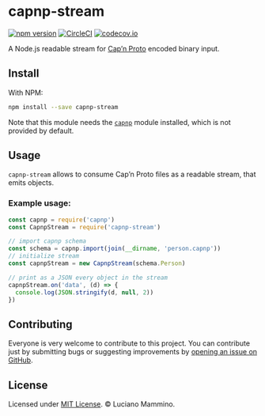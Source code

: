 # capnp-stream

[![npm version](https://badge.fury.io/js/capnp-stream.svg)](http://badge.fury.io/js/capnp-stream)
[![CircleCI](https://circleci.com/gh/lmammino/capnp-stream.svg?style=shield)](https://circleci.com/gh/lmammino/capnp-stream)
[![codecov.io](https://codecov.io/gh/lmammino/capnp-stream/coverage.svg?branch=master)](https://codecov.io/gh/lmammino/capnp-stream)

A Node.js readable stream for [Cap’n Proto](https://capnproto.org/) encoded binary input.


## Install

With NPM:

```bash
npm install --save capnp-stream
```

Note that this module needs the [`capnp`](http://npm.im/capnp) module installed,
which is not provided by default.


## Usage

`capnp-stream` allows to consume Cap’n Proto files as a readable stream, that emits
objects.


### Example usage:

```javascript
const capnp = require('capnp')
const CapnpStream = require('capnp-stream')

// import capnp schema
const schema = capnp.import(join(__dirname, 'person.capnp'))
// initialize stream
const capnpStream = new CapnpStream(schema.Person)

// print as a JSON every object in the stream
capnpStream.on('data', (d) => {
  console.log(JSON.stringify(d, null, 2))
})
```


## Contributing

Everyone is very welcome to contribute to this project.
You can contribute just by submitting bugs or suggesting improvements by
[opening an issue on GitHub](https://github.com/lmammino/capnp-stream/issues).


## License

Licensed under [MIT License](LICENSE). © Luciano Mammino.
